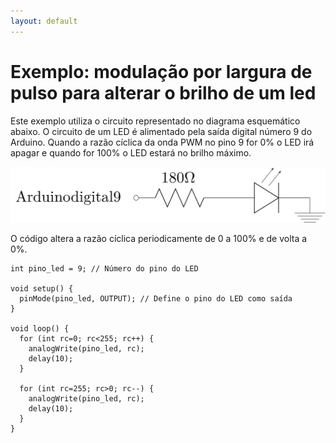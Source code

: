 ```yaml
---
layout: default
---
```


Exemplo: modulação por largura de pulso para alterar o brilho de um led
=======================================================================


Este exemplo utiliza o circuito representado no diagrama esquemático abaixo.
O circuito de um LED é alimentado pela saída digital número 9 do Arduino.
Quando a razão cíclica da onda PWM no pino 9 for 0% o LED irá apagar e quando
for 100% o LED estará no brilho máximo.

![schem-pwm-led]

O código altera a razão cíclica periodicamente de 0 a 100% e de volta a 0%.

```
int pino_led = 9; // Número do pino do LED

void setup() {
  pinMode(pino_led, OUTPUT); // Define o pino do LED como saída
}

void loop() {
  for (int rc=0; rc<255; rc++) {
    analogWrite(pino_led, rc);
    delay(10);
  }

  for (int rc=255; rc>0; rc--) {
    analogWrite(pino_led, rc);
    delay(10);
  }
}
```


[schem-pwm-led]: /schem/pwm-led.svg
